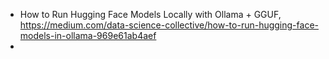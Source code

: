 


 - How to Run Hugging Face Models Locally with Ollama + GGUF, https://medium.com/data-science-collective/how-to-run-hugging-face-models-in-ollama-969e61ab4aef
 - 
